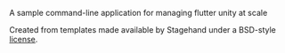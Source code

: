 A sample command-line application for managing flutter unity at scale

Created from templates made available by Stagehand under a BSD-style
[license](https://github.com/dart-lang/stagehand/blob/master/LICENSE).
